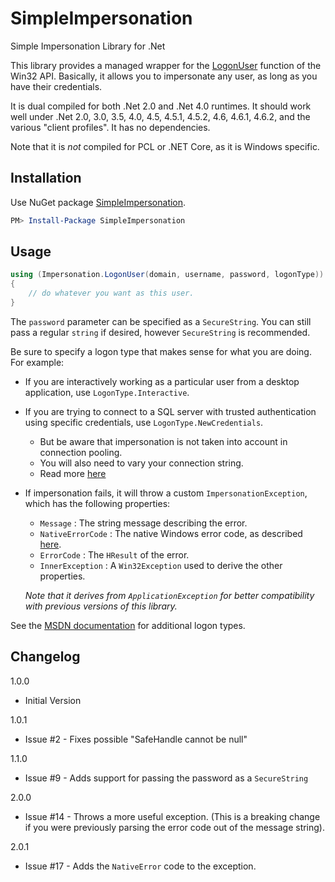 SimpleImpersonation
===================

Simple Impersonation Library for .Net

This library provides a managed wrapper for the [LogonUser](http://msdn.microsoft.com/en-us/library/windows/desktop/aa378184.aspx) function of the Win32 API.  Basically, it allows you to impersonate any user, as long as you have their credentials.

It is dual compiled for both .Net 2.0 and .Net 4.0 runtimes.  It should work well under .Net 2.0, 3.0, 3.5, 4.0, 4.5, 4.5.1, 4.5.2, 4.6, 4.6.1, 4.6.2, and the various "client profiles".  It has no dependencies.

Note that it is *not* compiled for PCL or .NET Core, as it is Windows specific.

Installation
------------

Use NuGet package [SimpleImpersonation](https://nuget.org/packages/SimpleImpersonation/).

```powershell
PM> Install-Package SimpleImpersonation
```

Usage
-----

```csharp
using (Impersonation.LogonUser(domain, username, password, logonType))
{
    // do whatever you want as this user.
}
```

The `password` parameter can be specified as a `SecureString`.  You can still pass a regular `string` if desired, however `SecureString` is recommended.

Be sure to specify a logon type that makes sense for what you are doing.  For example:

- If you are interactively working as a particular user from a desktop application, use `LogonType.Interactive`.

- If you are trying to connect to a SQL server with trusted authentication using specific credentials, use `LogonType.NewCredentials`.
  - But be aware that impersonation is not taken into account in connection pooling.
  - You will also need to vary your connection string.
  - Read more [here](http://stackoverflow.com/q/18198291/634824)

- If impersonation fails, it will throw a custom `ImpersonationException`, which has the following properties:
  - `Message` : The string message describing the error.  
  - `NativeErrorCode` : The native Windows error code, as described [here](https://msdn.microsoft.com/en-us/library/windows/desktop/ms681381.aspx).
  - `ErrorCode` : The `HResult` of the error.
  - `InnerException` : A `Win32Exception` used to derive the other properties.
  
  *Note that it derives from `ApplicationException` for better compatibility with previous versions of this library.*

See the [MSDN documentation](http://msdn.microsoft.com/library/windows/desktop/aa378184.aspx) for additional logon types.

Changelog
---------

1.0.0

 - Initial Version

1.0.1

 - Issue #2 - Fixes possible "SafeHandle cannot be null"

1.1.0

 - Issue #9 - Adds support for passing the password as a `SecureString`

2.0.0

- Issue #14 - Throws a more useful exception.  (This is a breaking change if you were previously parsing the error code out of the message string).

2.0.1

- Issue #17 - Adds the `NativeError` code to the exception.
